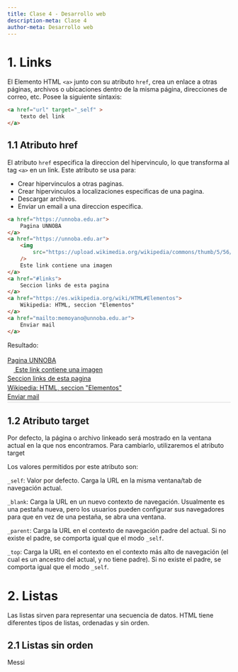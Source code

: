 ```yaml
---
title: Clase 4 - Desarrollo web
description-meta: Clase 4
author-meta: Desarrollo web
---
```


# 1. Links 

El Elemento HTML `<a>` junto con su atributo `href`, 
crea un enlace a otras páginas, archivos o ubicaciones 
dentro de la misma página, direcciones de correo, etc.
Posee la siguiente sintaxis:

```html 
<a href="url" target="_self" >
    texto del link
</a>
```

## 1.1 Atributo href
El atributo `href` especifica la direccion del hipervinculo,
lo que transforma al tag `<a>` en un link. 
Este atributo se usa para: 

* Crear hipervinculos a otras paginas.
* Crear hipervinculos a localizaciones especificas de una pagina.
* Descargar archivos.
* Enviar un email a una direccion especifica.

```html
<a href="https://unnoba.edu.ar">
    Pagina UNNOBA
</a>
<a href="https://unnoba.edu.ar">
    <img 
        src="https://upload.wikimedia.org/wikipedia/commons/thumb/5/56/Chain_link_icon_slanted.png/800px-Chain_link_icon_slanted.png"
    />
    Este link contiene una imagen
</a>
<a href="#links">
    Seccion links de esta pagina
</a>
<a href="https://es.wikipedia.org/wiki/HTML#Elementos">
    Wikipedia: HTML, seccion "Elementos"
</a>
<a href="mailto:memoyano@unnoba.edu.ar">
    Enviar mail
</a>
```

Resultado:
<div style="display: flex; flex-direction: column; gap: 0.25em; border-bottom: solid 1px #d4d4d4; padding: 0.25em 0;">
    <a href="https://unnoba.edu.ar">
        Pagina UNNOBA
    </a>
    <a href="https://unnoba.edu.ar">
        <img 
            src="https://upload.wikimedia.org/wikipedia/commons/thumb/5/56/Chain_link_icon_slanted.png/800px-Chain_link_icon_slanted.png"
            style="width: 1em;"
        />
        Este link contiene una imagen
    </a>
    <a href="#links">
        Seccion links de esta pagina
    </a>
    <a href="https://es.wikipedia.org/wiki/HTML#Elementos">
        Wikipedia: HTML, seccion "Elementos"
    </a>
    <a href="mailto:memoyano@unnoba.edu.ar">
        Enviar mail
    </a>
</div>

## 1.2 Atributo target 
Por defecto, la página o archivo linkeado será mostrado en la ventana actual en la que nos encontramos. Para cambiarlo, utilizaremos el atributo target

Los valores permitidos por este atributo son:

`_self`: Valor por defecto. 
Carga la URL en la misma ventana/tab de navegación actual.

`_blank`: Carga la URL en un nuevo contexto de navegación. 
Usualmente es una pestaña nueva, pero los usuarios pueden configurar 
sus navegadores para que en vez de una pestaña, se abra una ventana.

`_parent`: Carga la URL en el contexto de navegación padre del actual. 
Si no existe el padre, se comporta igual que el modo `_self`.

`_top`: Carga la URL en el contexto en el contexto más alto de 
navegación (el cual es un ancestro del actual, y no tiene padre). 
Si no existe el padre, se comporta igual que el modo `_self`.

# 2. Listas
Las listas sirven para representar una secuencia de datos.
HTML tiene diferentes tipos de listas, ordenadas y sin orden. 

## 2.1 Listas sin orden
Messi
